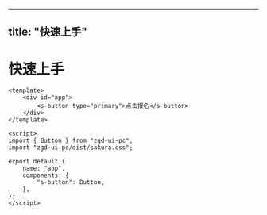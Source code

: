 <!--
 * @Author: 刘东升
 * @Date: 2021-08-10 17:54:12
 * @LastEditors: 刘东升
 * @LastEditTime: 2021-09-06 17:49:14
 * @Descripttion:
 * @version:
-->

---

## title: "快速上手"

# 快速上手

```vue
<template>
    <div id="app">
        <s-button type="primary">点击报名</s-button>
    </div>
</template>

<script>
import { Button } from "zgd-ui-pc";
import "zgd-ui-pc/dist/sakura.css";

export default {
    name: "app",
    components: {
        "s-button": Button,
    },
};
</script>
```

<ClientOnly>
  <sakura-img/>
</ClientOnly>
